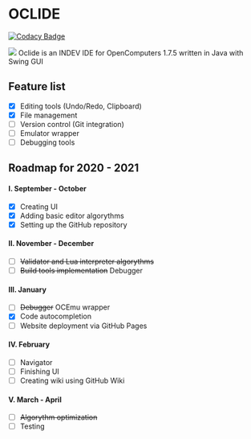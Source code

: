 # OCLIDE
[![Codacy Badge](https://app.codacy.com/project/badge/Grade/d0ace57bc0a349529c699733b8dc3e9e)](https://www.codacy.com/gh/Vladg24YT/Oclide/dashboard?utm_source=github.com&amp;utm_medium=referral&amp;utm_content=Vladg24YT/Oclide&amp;utm_campaign=Badge_Grade)<br>

![](https://raw.githubusercontent.com/Vladg24YT/Oclide/master/Oclide_logo_white.jpg) 
Oclide is an INDEV IDE for OpenComputers 1.7.5 written in Java with Swing GUI

## Feature list
- [x] Editing tools (Undo/Redo, Clipboard)
- [x] File management
- [ ] Version control (Git integration)
- [ ] Emulator wrapper
- [ ] Debugging tools

## Roadmap for 2020 - 2021
#### I. September - October 
- [x] Creating UI  
- [x] Adding basic editor algorythms  
- [x] Setting up the GitHub repository  
#### II. November - December
- [ ] <s>Validator and Lua interpreter algorythms</s>
- [ ] <s>Build tools implementation</s> Debugger
#### III. January
- [ ] <s>Debugger</s> OCEmu wrapper
- [x] Code autocompletion  
- [ ] Website deployment via GitHub Pages  
#### IV. February
- [ ] Navigator  
- [ ] Finishing UI  
- [ ] Creating wiki using GitHub Wiki  
#### V. March - April
- [ ] <s>Algorythm optimization</s>
- [ ] Testing  
